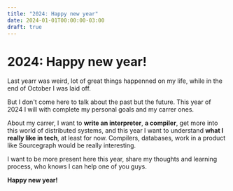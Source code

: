 ```yaml
---
title: "2024: Happy new year"
date: 2024-01-01T00:00:00-03:00
draft: true
---
```

# 2024: Happy new year!

Last yearr was weird, lot of great things happenned on my life, while in the end of October I was laid off.

But I don't come here to talk about the past but the future. This year of 2024 I will with complete my personal goals and my carrer ones.

About my carrer, I want to **write an interpreter**, **a compiler**, get more into this world of distributed systems, and this year I want to
understand **what I really like in tech**, at least for now. Compilers, databases, work in a product like Sourcegraph would be really interesting.

I want to be more present here this year, share my thoughts and learning process, who knows I can help one of you guys.

**Happy new year!**
